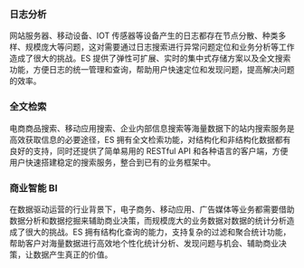 ### 日志分析
网站服务器、移动设备、IOT 传感器等设备产生的日志都存在节点分散、种类多样、规模庞大等问题，这对需要通过日志搜索进行异常问题定位和业务分析等工作造成了很大的挑战。ES 提供了弹性可扩展、实时的集中式存储方案以及全文搜索功能，方便日志的统一管理和查询，帮助用户快速定位和发现问题，提高解决问题的效率。


### 全文检索
电商商品搜索、移动应用搜索、企业内部信息搜索等海量数据下的站内搜索服务是高效获取信息的必要途径，ES 拥有全文检索功能，对结构化和非结构化数据都有良好的支持，同时还提供了简单易用的 RESTful API 和各种语言的客户端，方便用户快速搭建稳定的搜索服务，整合到已有的业务框架中。


### 商业智能 BI
在数据驱动运营的行业背景下，电子商务、移动应用、广告媒体等业务都需要借助数据分析和数据挖掘来辅助商业决策，而规模庞大的业务数据对数据的统计分析造成了很大的挑战。ES 拥有结构化查询的能力，支持复杂的过滤和聚合统计功能，帮助客户对海量数据进行高效地个性化统计分析、发现问题与机会、辅助商业决策，让数据产生真正的价值。
